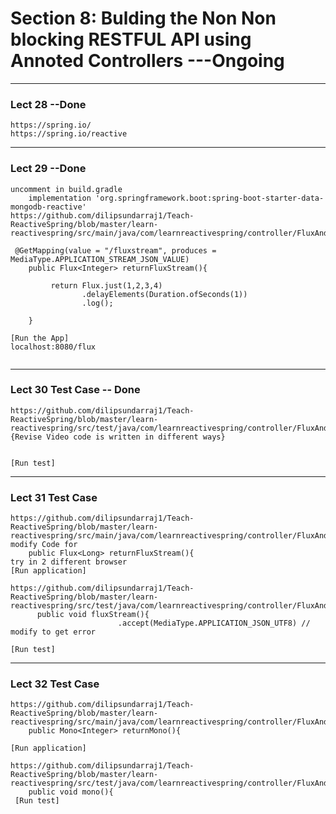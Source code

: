 # Section 8: Bulding the Non Non blocking RESTFUL API using Annoted Controllers  ---Ongoing
---------

### Lect 28  --Done

```
https://spring.io/
https://spring.io/reactive

```

----------------
### Lect 29  --Done

```
uncomment in build.gradle
    implementation 'org.springframework.boot:spring-boot-starter-data-mongodb-reactive'
https://github.com/dilipsundarraj1/Teach-ReactiveSpring/blob/master/learn-reactivespring/src/main/java/com/learnreactivespring/controller/FluxAndMonoController.java

 @GetMapping(value = "/fluxstream", produces = MediaType.APPLICATION_STREAM_JSON_VALUE)
    public Flux<Integer> returnFluxStream(){

         return Flux.just(1,2,3,4)
                .delayElements(Duration.ofSeconds(1))
                .log();

    }

[Run the App]
localhost:8080/flux


```

----------------
### Lect 30 Test Case  -- Done

```
https://github.com/dilipsundarraj1/Teach-ReactiveSpring/blob/master/learn-reactivespring/src/test/java/com/learnreactivespring/controller/FluxAndMonoControllerTest.java
{Revise Video code is written in different ways}


[Run test]

```

----------------
### Lect 31 Test Case

```
https://github.com/dilipsundarraj1/Teach-ReactiveSpring/blob/master/learn-reactivespring/src/main/java/com/learnreactivespring/controller/FluxAndMonoController.java
modify Code for  
    public Flux<Long> returnFluxStream(){
try in 2 different browser
[Run application]

https://github.com/dilipsundarraj1/Teach-ReactiveSpring/blob/master/learn-reactivespring/src/test/java/com/learnreactivespring/controller/FluxAndMonoControllerTest.java
      public void fluxStream(){
                        .accept(MediaType.APPLICATION_JSON_UTF8) // modify to get error

[Run test]

```

----------------
### Lect 32 Test Case

```
https://github.com/dilipsundarraj1/Teach-ReactiveSpring/blob/master/learn-reactivespring/src/main/java/com/learnreactivespring/controller/FluxAndMonoController.java
    public Mono<Integer> returnMono(){
    
[Run application]

https://github.com/dilipsundarraj1/Teach-ReactiveSpring/blob/master/learn-reactivespring/src/test/java/com/learnreactivespring/controller/FluxAndMonoControllerTest.java
    public void mono(){
 [Run test]

